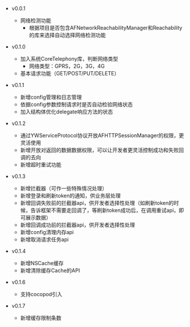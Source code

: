 + v0.0.1
    + 网络检测功能
        + 根据项目是否包含AFNetworkReachabilityManager和Reachability的库来选择自动选择网络检测功能
    
    
+ v0.1.0
    + 加入系统CoreTelephony库，判断网络类型
        + 网络类型：GPRS，2G，3G，4G
    + 基本请求功能（GET/POST/PUT/DELETE）

    
+ v0.1.1
    + 新增config管理和日志管理
    + 依据config参数控制请求时是否自动检验网络状态
    + 加入结构体优化delegate响应方法的状态
    
    
+ v0.1.2
    + 通过YWServiceProtocol协议开放AFHTTPSessionManager的权限，更灵活使用
    + 新增开放对返回的数据数据权限，可以让开发者更灵活控制成功和失败回调的去向
    + 新增超时重试功能
    
    
+ v0.1.3
    + 新增拦截器（可作一些特殊情况处理）
    + 新增登录和刷新token的通知，供业务层处理
    + 新增回调失败前的拦截器api，供开发者选择性处理（如刷新token的时候，告诉框架不需要走回调了，等刷新token成功后，在调用重试api，即可展示数据）
    + 新增回调成功前的拦截器api，供开发者选择性处理
    + 新增config清理内存api
    + 新增取消请求任务api
    
+ v0.1.4
    + 新增NSCache缓存
    + 新增清除缓存Cache的API
    
+ v0.1.6
   + 支持cocopod引入
   
+ v0.1.7
   + 新增缓存限制条数
